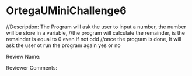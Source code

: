 # OrtegaUMiniChallenge6
//Description: The Program will ask the user to input a number, the number will be store in a variable,
//the program will calculate the remainder, is the remainder is equal to 0 even if not odd
//once the program is done, It will ask the user ot run the program again yes or no

Review Name:

Reviewer Comments:

